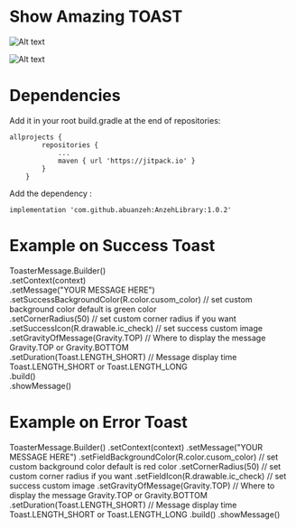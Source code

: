 
# Show Amazing TOAST

![Alt text](https://firebasestorage.googleapis.com/v0/b/alhafeth-d4c48.appspot.com/o/Screenshot_20220316-164118_First_Library%5B1%5D.jpg?alt=media&token=55c76cf4-a467-44ce-9c47-f181834b0b70 "Optional title")

![Alt text](https://firebasestorage.googleapis.com/v0/b/alhafeth-d4c48.appspot.com/o/Screenshot_20220316-164048_First_Library%5B1%5D.jpg?alt=media&token=4133d107-b6af-4173-998e-901b07cd8f2d "Optional title")

# Dependencies 
Add it in your root build.gradle at the end of repositories:
```
allprojects {
		repositories {
			...
			maven { url 'https://jitpack.io' }
		}
	}
```
Add the dependency :
```
implementation 'com.github.abuanzeh:AnzehLibrary:1.0.2'
```
# Example on Success Toast       
ToasterMessage.Builder() <br/>
            .setContext(context)  <br/>
            .setMessage("YOUR MESSAGE HERE") <br/>
            .setSuccessBackgroundColor(R.color.cusom_color) // set custom background color default is green color <br/>
            .setCornerRadius(50) //  set custom corner radius if you want <br/>
            .setSuccessIcon(R.drawable.ic_check) // set success custom image   <br/>
            .setGravityOfMessage(Gravity.TOP) // Where to display the message Gravity.TOP or Gravity.BOTTOM <br/>
            .setDuration(Toast.LENGTH_SHORT) // Message display time Toast.LENGTH_SHORT or Toast.LENGTH_LONG <br/>
            .build() <br/>
            .showMessage() <br/>
	    
	    
# Example on Error Toast       
ToasterMessage.Builder()
            .setContext(context)
            .setMessage("YOUR MESSAGE HERE")
            .setFieldBackgroundColor(R.color.cusom_color)  // set custom background color default is red color
            .setCornerRadius(50) //  set custom corner radius if you want
            .setFieldIcon(R.drawable.ic_check) // set success custom image
            .setGravityOfMessage(Gravity.TOP) // Where to display the message Gravity.TOP or Gravity.BOTTOM
            .setDuration(Toast.LENGTH_SHORT) // Message display time Toast.LENGTH_SHORT or Toast.LENGTH_LONG
            .build()
            .showMessage()

   
